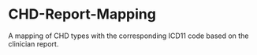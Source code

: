 # CHD-Report-Mapping
A mapping of CHD types with the corresponding ICD11 code based on the clinician report.
